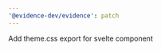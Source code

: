 ```yaml
---
'@evidence-dev/evidence': patch
---
```


Add theme.css export for svelte component <style/> tags that need to access tailwind theme
